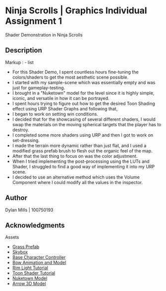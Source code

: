 # Ninja Scrolls | Graphics Individual Assignment 1

Shader Demonstration in Ninja Scrolls

## Description
 Markup : - list

- For this Shader Demo, I spent countless hours fine-tuning the colors/shaders to get the most aesthetic scene possible.
- I started with my sample-scene which was essentially empty and was just for gameplay-testing.
- I brought in a "Nuketown" model for the level since it is highly simple, iconic, and versatile in how it can be portrayed.
- I spent hours trying to figure out how to get the desired Toon Shading effect using URP Shader Graphs and following that,
- I began to work on setting win conditions.
- I decided that for the showcasing of several different shaders, I would swap the materials on the moving spherical targets that the player has to destroy. 
- I completed some more shaders using URP and then I got to work on set-dressing. 
- I made the terrain more dynamic rather than just flat, and I used a modified grass prefab brush to flesh out the organic feel of the map.
- After that the last thing to focus on was the color adjustment. 
- When I tried implementing the post-processing using the LUTs and Shader, I struggled to find a good way of implementing it into my URP scene.
- I decided to use an alternative method which uses the Volume Component where I could modify all the values in the inspector.

## Author

Dylan Mills  | 100750193

## Acknowledgments

Assets
* [Grass Prefab](https://assetstore.unity.com/packages/3d/environments/lowpoly-environment-nature-pack-free-187052)
* [Skybox](https://assetstore.unity.com/packages/2d/textures-materials/sky/fantasy-skybox-free-18353)
* [Base Character Controller](https://assetstore.unity.com/packages/essentials/starter-assets-first-person-character-controller-196525)
* [Bow Animation and Model](https://assetstore.unity.com/packages/tools/animation/standardize-bows-139068)
* [Rim Light Tutorial](https://www.youtube.com/watch?v=jcMRaFF9RRI&ab_channel=NedMakesGames)
* [Toon Shader Tutorial](https://youtu.be/lUmRJRrZfGc)
* [Nuketown Model](https://sketchfab.com/3d-models/nuketown-from-call-of-duty-d692296e16e34d499a6fd7508a0e1b3a)
* [Arrow 3D Model](https://sketchfab.com/3d-models/arrow-3b7c2124180c4b349ca533f0bb4cc955)

